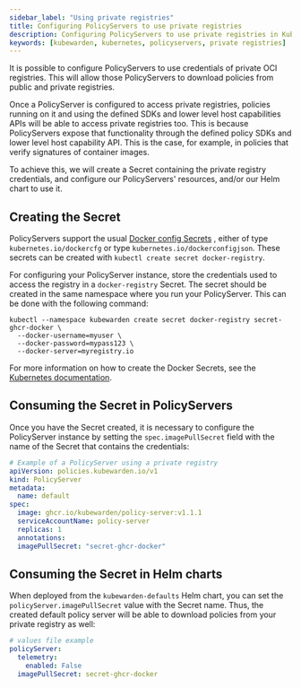 ```yaml
---
sidebar_label: "Using private registries"
title: Configuring PolicyServers to use private registries
description: Configuring PolicyServers to use private registries in Kubewarden.
keywords: [kubewarden, kubernetes, policyservers, private registries]
---
```


It is possible to configure PolicyServers to use credentials of private OCI
registries. This will allow those PolicyServers to download policies from
public and private registries.

Once a PolicyServer is configured to access private registries, policies running
on it and using the defined SDKs and lower level host capabilities APIs will be
able to access private registries too. This is because PolicyServers expose that
functionality through the defined policy SDKs and lower level host capability
API. This is the case, for example, in policies that verify signatures of
container images.

To achieve this, we will create a Secret containing the private registry
credentials, and configure our PolicyServers' resources, and/or our Helm chart
to use it.

## Creating the Secret

PolicyServers support the usual
[Docker config Secrets](https://kubernetes.io/docs/concepts/configuration/secret/#docker-config-secrets)
, either of type `kubernetes.io/dockercfg` or type `kubernetes.io/dockerconfigjson`.
These secrets can be created with `kubectl create secret docker-registry`.

For configuring your PolicyServer instance, store the credentials
used to access the registry in a `docker-registry` Secret. The secret should be
created in the same namespace where you run your PolicyServer. This can be done
with the following command:

```shell
kubectl --namespace kubewarden create secret docker-registry secret-ghcr-docker \
  --docker-username=myuser \
  --docker-password=mypass123 \
  --docker-server=myregistry.io
```

For more information on how to create the Docker Secrets, see the [Kubernetes documentation](https://kubernetes.io/docs/concepts/configuration/secret/#docker-config-secrets).

## Consuming the Secret in PolicyServers

Once you have the Secret created, it is necessary to configure the PolicyServer
instance by setting the `spec.imagePullSecret` field with the name of the Secret that
contains the credentials:

```yaml
# Example of a PolicyServer using a private registry
apiVersion: policies.kubewarden.io/v1
kind: PolicyServer
metadata:
  name: default
spec:
  image: ghcr.io/kubewarden/policy-server:v1.1.1
  serviceAccountName: policy-server
  replicas: 1
  annotations:
  imagePullSecret: "secret-ghcr-docker"
```

## Consuming the Secret in Helm charts

When deployed from the `kubewarden-defaults` Helm chart, you can set the
`policyServer.imagePullSecret` value with the Secret name. Thus,
the created default policy server will be able to download policies from your
private registry as well:

```yaml
# values file example
policyServer:
  telemetry:
    enabled: False
  imagePullSecret: secret-ghcr-docker
```
